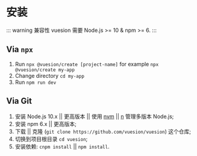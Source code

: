 # 安装

::: warning 兼容性
vuesion 需要 Node.js >= 10 & npm >= 6.
:::

## Via `npx`

1. Run `npx @vuesion/create [project-name]` for example `npx @vuesion/create my-app`
2. Change directory `cd my-app`
3. Run `npm run dev`

## Via Git

1. 安装 Node.js 10.x || 更高版本 || 使用 [nvm](https://github.com/creationix/nvm) || [n](https://github.com/tj/n) 管理多版本 Node.js;
2. 安装 npm 6.x || 更高版本;
3. 下载 || 克隆 (`git clone https://github.com/vuesion/vuesion`) 这个仓库;
4. 切换到项目根目录 `cd vuesion`;
5. 安装依赖: `cnpm install` || `npm install`.

